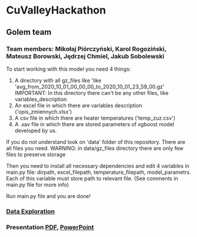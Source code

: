 # CuValleyHackathon
## Golem team
### Team members: Mikołaj Piórczyński, Karol Rogoziński, Mateusz Borowski, Jędrzej Chmiel, Jakub Sobolewski

To start working with this model you need 4 things:
1) A directory with all gz_files like 'like 'avg_from_2020_10_01_00_00_00_to_2020_10_01_23_59_00.gz'
      IMPORTANT: In this directory there can't be any other files, like variables_description
2) An excel file in which there are variables description ('opis_zmiennych.xlsx')
3) A csv file in which there are heater temperatures ('temp_zuz.csv')
4) A .sav file in which there are stored parameters of xgboost model developed by us.

If you do not understand look on 'data' folder of this repository. There are all files you need.
WARNING: in data/gz_files directory there are only few files to preserve storage

Then you need to install all necessary dependencies and edit 4 variables in main.py file:
dirpath, excel_filepath, temperature_filepath, model_parametrs.
Each of this variable must store path to relevant file. (See comments in main.py file for more info)

Run main.py file and you are done!


### [Data Exploration](https://github.com/mpiorczynski/CuValleyHackathon/blob/main/data_exploration.ipynb)

### Presentation [PDF](https://github.com/mpiorczynski/CuValleyHackathon/blob/main/CuValley%20GOLEM.pdf), [PowerPoint](https://github.com/mpiorczynski/CuValleyHackathon/blob/main/CuValley%20GOLEM.pptx)

